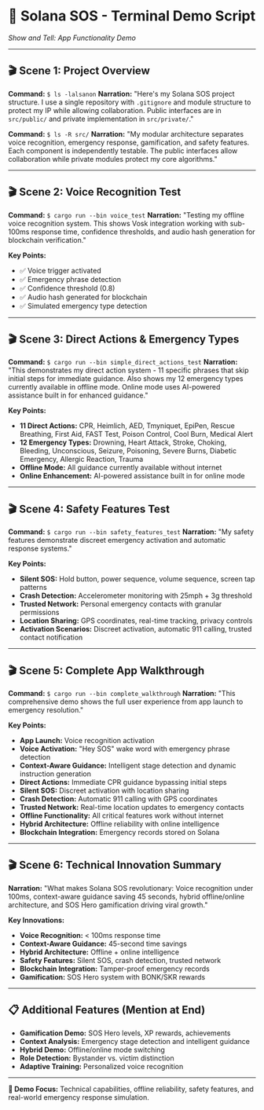 # 🚨 Solana SOS - Terminal Demo Script

*Show and Tell: App Functionality Demo*

---

## 🎬 **Scene 1: Project Overview**
**Command:** `$ ls -lalsanon`
**Narration:** "Here's my Solana SOS project structure. I use a single repository with `.gitignore` and module structure to protect my IP while allowing collaboration. Public interfaces are in `src/public/` and private implementation in `src/private/`."

**Command:** `$ ls -R src/`
**Narration:** "My modular architecture separates voice recognition, emergency response, gamification, and safety features. Each component is independently testable. The public interfaces allow collaboration while private modules protect my core algorithms."

---

## 🎬 **Scene 2: Voice Recognition Test**
**Command:** `$ cargo run --bin voice_test`
**Narration:** "Testing my offline voice recognition system. This shows Vosk integration working with sub-100ms response time, confidence thresholds, and audio hash generation for blockchain verification."

**Key Points:**
- ✅ Voice trigger activated
- ✅ Emergency phrase detection
- ✅ Confidence threshold (0.8)
- ✅ Audio hash generated for blockchain
- ✅ Simulated emergency type detection

---

## 🎬 **Scene 3: Direct Actions & Emergency Types**
**Command:** `$ cargo run --bin simple_direct_actions_test`
**Narration:** "This demonstrates my direct action system - 11 specific phrases that skip initial steps for immediate guidance. Also shows my 12 emergency types currently available in offline mode. Online mode uses AI-powered assistance built in for enhanced guidance."

**Key Points:**
- **11 Direct Actions:** CPR, Heimlich, AED, Tmyniquet, EpiPen, Rescue Breathing, First Aid, FAST Test, Poison Control, Cool Burn, Medical Alert
- **12 Emergency Types:** Drowning, Heart Attack, Stroke, Choking, Bleeding, Unconscious, Seizure, Poisoning, Severe Burns, Diabetic Emergency, Allergic Reaction, Trauma
- **Offline Mode:** All guidance currently available without internet
- **Online Enhancement:** AI-powered assistance built in for online mode

---

## 🎬 **Scene 4: Safety Features Test**
**Command:** `$ cargo run --bin safety_features_test`
**Narration:** "My safety features demonstrate discreet emergency activation and automatic response systems."

**Key Points:**
- **Silent SOS:** Hold button, power sequence, volume sequence, screen tap patterns
- **Crash Detection:** Accelerometer monitoring with 25mph + 3g threshold
- **Trusted Network:** Personal emergency contacts with granular permissions
- **Location Sharing:** GPS coordinates, real-time tracking, privacy controls
- **Activation Scenarios:** Discreet activation, automatic 911 calling, trusted contact notification

---

## 🎬 **Scene 5: Complete App Walkthrough**
**Command:** `$ cargo run --bin complete_walkthrough`
**Narration:** "This comprehensive demo shows the full user experience from app launch to emergency resolution."

**Key Points:**
- **App Launch:** Voice recognition activation
- **Voice Activation:** "Hey SOS" wake word with emergency phrase detection
- **Context-Aware Guidance:** Intelligent stage detection and dynamic instruction generation
- **Direct Actions:** Immediate CPR guidance bypassing initial steps
- **Silent SOS:** Discreet activation with location sharing
- **Crash Detection:** Automatic 911 calling with GPS coordinates
- **Trusted Network:** Real-time location updates to emergency contacts
- **Offline Functionality:** All critical features work without internet
- **Hybrid Architecture:** Offline reliability with online intelligence
- **Blockchain Integration:** Emergency records stored on Solana

---

## 🎬 **Scene 6: Technical Innovation Summary**
**Narration:** "What makes Solana SOS revolutionary: Voice recognition under 100ms, context-aware guidance saving 45 seconds, hybrid offline/online architecture, and SOS Hero gamification driving viral growth."

**Key Innovations:**
- **Voice Recognition:** < 100ms response time
- **Context-Aware Guidance:** 45-second time savings
- **Hybrid Architecture:** Offline + online intelligence
- **Safety Features:** Silent SOS, crash detection, trusted network
- **Blockchain Integration:** Tamper-proof emergency records
- **Gamification:** SOS Hero system with BONK/SKR rewards

---

## 📋 **Additional Features (Mention at End)**
- **Gamification Demo:** SOS Hero levels, XP rewards, achievements
- **Context Analysis:** Emergency stage detection and intelligent guidance
- **Hybrid Demo:** Offline/online mode switching
- **Role Detection:** Bystander vs. victim distinction
- **Adaptive Training:** Personalized voice recognition

---

**🎯 Demo Focus:** Technical capabilities, offline reliability, safety features, and real-world emergency response simulation. 